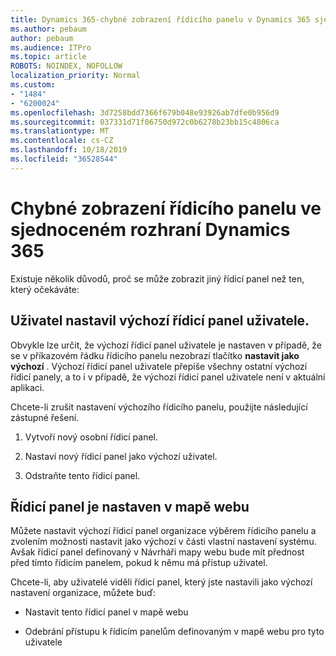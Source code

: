 ```yaml
---
title: Dynamics 365-chybné zobrazení řídicího panelu v Dynamics 365 sjednocené rozhraní
ms.author: pebaum
author: pebaum
ms.audience: ITPro
ms.topic: article
ROBOTS: NOINDEX, NOFOLLOW
localization_priority: Normal
ms.custom:
- "1484"
- "6200024"
ms.openlocfilehash: 3d7258bdd7366f679b048e93926ab7dfe0b956d9
ms.sourcegitcommit: 037331d71f06750d972c0b6278b23bb15c4806ca
ms.translationtype: MT
ms.contentlocale: cs-CZ
ms.lasthandoff: 10/18/2019
ms.locfileid: "36528544"
---
```

# <a name="wrong-dashboard-shows-in-dynamics-365-unified-interface"></a>Chybné zobrazení řídicího panelu ve sjednoceném rozhraní Dynamics 365

Existuje několik důvodů, proč se může zobrazit jiný řídicí panel než ten, který očekáváte:

## <a name="the-user-has-set-a-user-default-dashboard"></a>Uživatel nastavil výchozí řídicí panel uživatele. 

Obvykle lze určit, že výchozí řídicí panel uživatele je nastaven v případě, že se v příkazovém řádku řídicího panelu nezobrazí tlačítko **nastavit jako výchozí** . Výchozí řídicí panel uživatele přepíše všechny ostatní výchozí řídicí panely, a to i v případě, že výchozí řídicí panel uživatele není v aktuální aplikaci.

Chcete-li zrušit nastavení výchozího řídicího panelu, použijte následující zástupné řešení.

1. Vytvoří nový osobní řídicí panel.

2. Nastaví nový řídicí panel jako výchozí uživatel.

3. Odstraňte tento řídicí panel.

## <a name="the-dashboard-is-set-in-the-sitemap"></a>Řídicí panel je nastaven v mapě webu

Můžete nastavit výchozí řídicí panel organizace výběrem řídicího panelu a zvolením možnosti nastavit jako výchozí v části vlastní nastavení systému. Avšak řídicí panel definovaný v Návrháři mapy webu bude mít přednost před tímto řídicím panelem, pokud k němu má přístup uživatel.

Chcete-li, aby uživatelé viděli řídicí panel, který jste nastavili jako výchozí nastavení organizace, můžete buď:

* Nastavit tento řídicí panel v mapě webu

* Odebrání přístupu k řídicím panelům definovaným v mapě webu pro tyto uživatele
